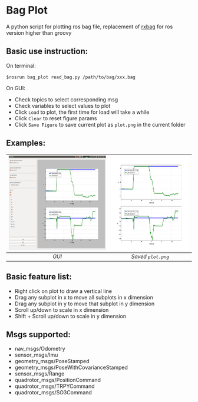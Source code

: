 Bag Plot
==========
A python script for plotting ros bag file, replacement of [rxbag](http://wiki.ros.org/rxbag) for ros version higher than groovy

Basic use instruction:
--------------------
On terminal:
```
$rosrun bag_plot read_bag.py /path/to/bag/xxx.bag
```
On GUI:
* Check topics to select corresponding msg
* Check variables to select values to plot
* Click `Load` to plot, the first time for load will take a while
* Click `Clear` to reset figure params
* Click `Save Figure` to save current plot as `plot.png` in the current folder

Examples:
------------------
<img src="./samples/gui.png" height="256"> | <img src="./samples/plot.png" height="256">
:----:|:----:
*GUI* | *Saved `plot.png`*


Basic feature list:
------------------
* Right click on plot to draw a vertical line
* Drag any subplot in x to move all subplots in x dimension
* Drag any subplot in y to move that subplot in y dimension
* Scroll up/down to scale in x dimension
* Shift + Scroll up/down to scale in y dimension

Msgs supported:
------------------
* nav\_msgs/Odometry
* sensor\_msgs/Imu
* geometry\_msgs/PoseStamped
* geometry\_msgs/PoseWithCovarianceStamped
* sensor\_msgs/Range
* quadrotor\_msgs/PositionCommand
* quadrotor\_msgs/TRPYCommand
* quadrotor\_msgs/SO3Command
